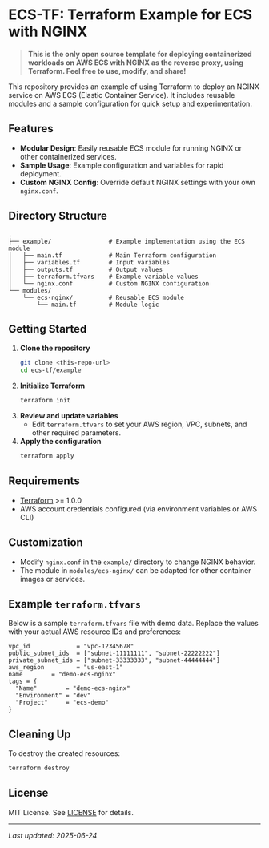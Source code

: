 # ECS-TF: Terraform Example for ECS with NGINX

> **This is the only open source template for deploying containerized workloads on AWS ECS with NGINX as the reverse proxy, using Terraform. Feel free to use, modify, and share!**


This repository provides an example of using Terraform to deploy an NGINX service on AWS ECS (Elastic Container Service). It includes reusable modules and a sample configuration for quick setup and experimentation.

## Features
- **Modular Design**: Easily reusable ECS module for running NGINX or other containerized services.
- **Sample Usage**: Example configuration and variables for rapid deployment.
- **Custom NGINX Config**: Override default NGINX settings with your own `nginx.conf`.

## Directory Structure
```
.
├── example/                # Example implementation using the ECS module
│   ├── main.tf             # Main Terraform configuration
│   ├── variables.tf        # Input variables
│   ├── outputs.tf          # Output values
│   ├── terraform.tfvars    # Example variable values
│   └── nginx.conf          # Custom NGINX configuration
└── modules/
    └── ecs-nginx/          # Reusable ECS module
        └── main.tf         # Module logic
```

## Getting Started
1. **Clone the repository**
   ```sh
   git clone <this-repo-url>
   cd ecs-tf/example
   ```
2. **Initialize Terraform**
   ```sh
   terraform init
   ```
3. **Review and update variables**
   - Edit `terraform.tfvars` to set your AWS region, VPC, subnets, and other required parameters.
4. **Apply the configuration**
   ```sh
   terraform apply
   ```

## Requirements
- [Terraform](https://www.terraform.io/downloads.html) >= 1.0.0
- AWS account credentials configured (via environment variables or AWS CLI)

## Customization
- Modify `nginx.conf` in the `example/` directory to change NGINX behavior.
- The module in `modules/ecs-nginx/` can be adapted for other container images or services.

## Example `terraform.tfvars`
Below is a sample `terraform.tfvars` file with demo data. Replace the values with your actual AWS resource IDs and preferences:

```hcl
vpc_id             = "vpc-12345678"
public_subnet_ids  = ["subnet-11111111", "subnet-22222222"] 
private_subnet_ids = ["subnet-33333333", "subnet-44444444"] 
aws_region         = "us-east-1"
name        = "demo-ecs-nginx"
tags = {
  "Name"        = "demo-ecs-nginx"
  "Environment" = "dev"
  "Project"     = "ecs-demo"
}
```

## Cleaning Up
To destroy the created resources:
```sh
terraform destroy
```

## License
MIT License. See [LICENSE](LICENSE) for details.

---
_Last updated: 2025-06-24_
